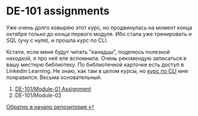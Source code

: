 # DE-101 assignments

Уже очень долго ковыряю этот курс, но продвинулась на момент конца октября только до конца первого модуля. Ибо стала уже тренировать и SQL (учу с нуля), и прошла курс по CLI. 

Кстати, если меня будут читать "канадцы", поделюсь полезной находкой, я про неё еле вспомнила. Очень рекомендую записаться в вашу местную библиотеку. По библиотечной карточке есть доступ в Linkedin Learning. Не знаю, как там в целом курсы, но [курс по CLI](https://www.linkedin.com/learning-login/share?account=74416756&forceAccount=false&redirect=https%3A%2F%2Fwww.linkedin.com%2Flearning%2Flearning-linux-command-line-14447912%3Ftrk%3Dshare_ent_url%26shareId%3DzDtHnp2pTbS1W2SnXg6%252F7g%253D%253D) мне понравился. Весьма основательный.

1. [DE-101/Module-01 Assignment](https://github.com/Bigdataworm/Datalearn/tree/main/DE-101/Module1)
2. DE-101/Module-02

[Обратно в начало репозитория :leftwards_arrow_with_hook:](https://github.com/Bigdataworm/Datalearn)